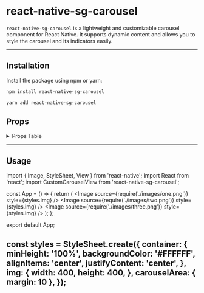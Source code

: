 # react-native-sg-carousel

`react-native-sg-carousel` is a lightweight and customizable carousel component for React Native. It supports dynamic content and allows you to style the carousel and its indicators easily.

---

## Installation

Install the package using npm or yarn:

```bash
npm install react-native-sg-carousel

yarn add react-native-sg-carousel

```

## Props

<details>
  <summary>Props Table</summary>

| Prop Name         | Type      | Required | Description                                                              |
|--------------------|-----------|----------|--------------------------------------------------------------------------|
| `children`         | ReactNode | Yes      | The elements to be rendered inside the carousel.                        |
| `styling`          | Object    | No       | Custom styles for the carousel container.                               |
| `bubleColor`       | String    | No       | Background color for the inactive indicator bubbles.                    |
| `activeBubleColor` | String    | No       | Background color for the active indicator bubble.                       |

</details>

---

## Usage
import { Image, StyleSheet, View } from 'react-native';
import React from 'react';
import CustomCarouselView from 'react-native-sg-carousel';

const App = () => {
  return (
    <View style={styles.container}>
      <CustomCarouselView
        bubleColor="#000000"
        activeBubleColor="#FF0000"
        styling={styles.carouselArea}
      >
        <Image source={require('./images/one.png')} style={styles.img} />
        <Image source={require('./images/two.png')} style={styles.img} />
        <Image source={require('./images/three.png')} style={styles.img} />
      </CustomCarouselView>
    </View>
  );
};

export default App;

const styles = StyleSheet.create({
  container: {
    minHeight: '100%',
    backgroundColor: '#FFFFFF',
    alignItems: 'center',
    justifyContent: 'center',
  },
  img: {
    width: 400,
    height: 400,
  },
  carouselArea: {
    margin: 10
  },
});
---
